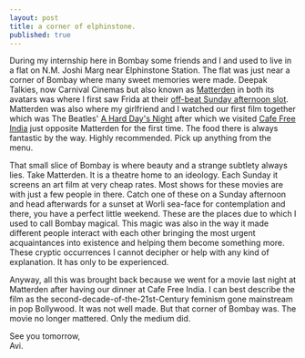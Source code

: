 ```yaml
---
layout: post
title: a corner of elphinstone.
published: true
---
```

During my internship here in Bombay some friends and I and used to live in a flat on N.M. Joshi Marg near Elphinstone Station. The flat was just near a corner of Bombay where many sweet memories were made. Deepak Talkies, now Carnival Cinemas but also known as [Matterden](https://www.matterden.com/ "Matterden website") in both its avatars was where I first saw Frida at their [off-beat Sunday afternoon slot](https://www.instamojo.com/matterden/ "Instamojo page for Matterden"). Matterden was also where my girlfriend and I watched our first film together which was The Beatles' [A Hard Day's Night](https://www.youtube.com/watch?v=z1oQij-ywfU "YouTube link to A Hard Day's Night full movie") after which we visited [Cafe Free India](https://goo.gl/maps/FrVjASsXeLQ2 "Cafe Free India location on Google Maps") just opposite Matterden for the first time. The food there is always fantastic by the way. Highly recommended. Pick up anything from the menu.

That small slice of Bombay is where beauty and a strange subtlety always lies. Take Matterden. It is a theatre home to an ideology. Each Sunday it screens an art film at very cheap rates. Most shows for these movies are with just a few people in there. Catch one of these on a Sunday afternoon and head afterwards for a sunset at Worli sea-face for contemplation and there, you have a perfect little weekend. These are the places due to which I used to call Bombay magical. This magic was also in the way it made different people interact with each other bringing the most urgent acquaintances into existence and helping them become something more. These cryptic occurrences I cannot decipher or help with any kind of explanation. It has only to be experienced.

Anyway, all this was brought back because we went for a movie last night at Matterden after having our dinner at Cafe Free India. I can best describe the film as the second-decade-of-the-21st-Century feminism gone mainstream in pop Bollywood. It was not well made. But that corner of Bombay was. The movie no longer mattered. Only the medium did.

See you tomorrow,  
Avi.
